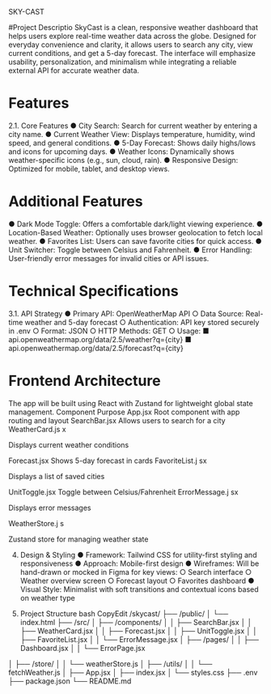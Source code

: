 SKY-CAST

#Project Descriptio
SkyCast is a clean, responsive weather dashboard that helps users explore real-time
weather data across the globe. Designed for everyday convenience and clarity, it allows
users to search any city, view current conditions, and get a 5-day forecast. The interface will
emphasize usability, personalization, and minimalism while integrating a reliable external API
for accurate weather data.

# Features
2.1. Core Features
● City Search: Search for current weather by entering a city name.
● Current Weather View: Displays temperature, humidity, wind speed, and general
conditions.
● 5-Day Forecast: Shows daily highs/lows and icons for upcoming days.
● Weather Icons: Dynamically shows weather-specific icons (e.g., sun, cloud, rain).
● Responsive Design: Optimized for mobile, tablet, and desktop views.

# Additional Features
● Dark Mode Toggle: Offers a comfortable dark/light viewing experience.
● Location-Based Weather: Optionally uses browser geolocation to fetch local
weather.
● Favorites List: Users can save favorite cities for quick access.
● Unit Switcher: Toggle between Celsius and Fahrenheit.
● Error Handling: User-friendly error messages for invalid cities or API issues.

# Technical Specifications
3.1. API Strategy
● Primary API: OpenWeatherMap API
○ Data Source: Real-time weather and 5-day forecast
○ Authentication: API key stored securely in .env
○ Format: JSON
○ HTTP Methods: GET
○ Usage:
■ api.openweathermap.org/data/2.5/weather?q={city}
■ api.openweathermap.org/data/2.5/forecast?q={city}

# Frontend Architecture
The app will be built using React with Zustand for lightweight global state management.
Component Purpose
App.jsx Root component with app routing and layout
SearchBar.jsx Allows users to search for a city
WeatherCard.js
x

Displays current weather conditions

Forecast.jsx Shows 5-day forecast in cards
FavoriteList.j
sx

Displays a list of saved cities

UnitToggle.jsx Toggle between Celsius/Fahrenheit
ErrorMessage.j
sx

Displays error messages

WeatherStore.j
s

Zustand store for managing weather state

4. Design & Styling
● Framework: Tailwind CSS for utility-first styling and responsiveness
● Approach: Mobile-first design
● Wireframes: Will be hand-drawn or mocked in Figma for key views:
○ Search interface
○ Weather overview screen
○ Forecast layout
○ Favorites dashboard
● Visual Style: Minimalist with soft transitions and contextual icons based on weather
type

5. Project Structure
bash
CopyEdit
/skycast/
├── /public/
│ └── index.html
├── /src/
│ ├── /components/
│ │ ├── SearchBar.jsx
│ │ ├── WeatherCard.jsx
│ │ ├── Forecast.jsx
│ │ ├── UnitToggle.jsx
│ │ ├── FavoriteList.jsx
│ │ └── ErrorMessage.jsx
│ ├── /pages/
│ │ ├── Dashboard.jsx
│ │ └── ErrorPage.jsx

│ ├── /store/
│ │ └── weatherStore.js
│ ├── /utils/
│ │ └── fetchWeather.js
│ ├── App.jsx
│ ├── index.jsx
│ └── styles.css
├── .env
├── package.json
└── README.md




